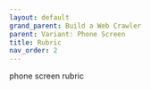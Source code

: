```yaml
---
layout: default
grand_parent: Build a Web Crawler
parent: Variant: Phone Screen
title: Rubric
nav_order: 2
---
```



phone screen rubric